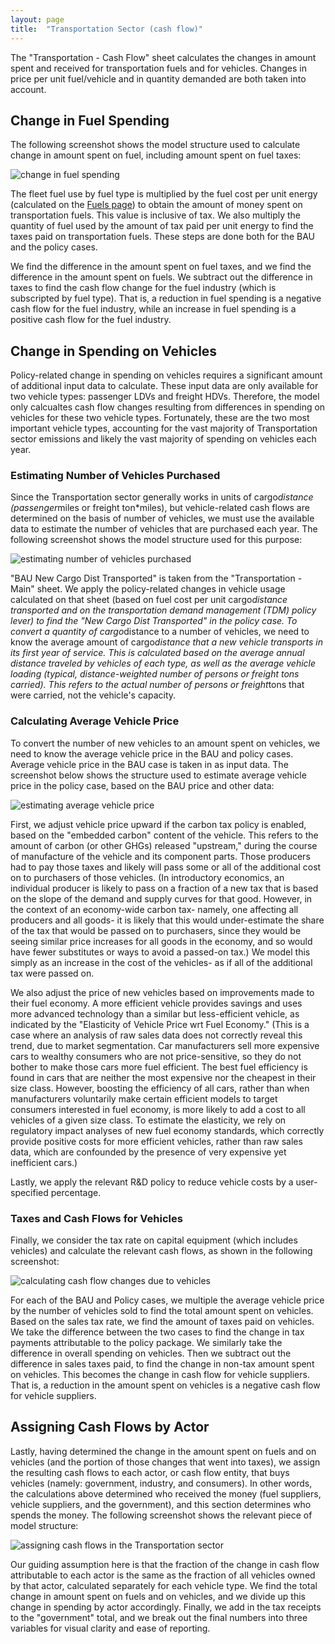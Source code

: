 ```yaml
---
layout: page
title:  "Transportation Sector (cash flow)"
---
```

The "Transportation - Cash Flow" sheet calculates the changes in amount spent and received for transportation fuels and for vehicles.  Changes in price per unit fuel/vehicle and in quantity demanded are both taken into account.

## Change in Fuel Spending

The following screenshot shows the model structure used to calculate change in amount spent on fuel, including amount spent on fuel taxes:

![change in fuel spending](transportation-sector-cash-Fuels.png)

The fleet fuel use by fuel type is multiplied by the fuel cost per unit energy (calculated on the [Fuels page](fuels.html)) to obtain the amount of money spent on transportation fuels.  This value is inclusive of tax.  We also multiply the quantity of fuel used by the amount of tax paid per unit energy to find the taxes paid on transportation fuels.  These steps are done both for the BAU and the policy cases.

We find the difference in the amount spent on fuel taxes, and we find the difference in the amount spent on fuels.  We subtract out the difference in taxes to find the cash flow change for the fuel industry (which is subscripted by fuel type).  That is, a reduction in fuel spending is a negative cash flow for the fuel industry, while an increase in fuel spending is a positive cash flow for the fuel industry.

## Change in Spending on Vehicles

Policy-related change in spending on vehicles requires a significant amount of additional input data to calculate.  These input data are only available for two vehicle types: passenger LDVs and freight HDVs.  Therefore, the model only calcualtes cash flow changes resulting from differences in spending on vehicles for these two vehicle types.  Fortunately, these are the two most important vehicle types, accounting for the vast majority of Transportation sector emissions and likely the vast majority of spending on vehicles each year.

### Estimating Number of Vehicles Purchased

Since the Transportation sector generally works in units of cargo*distance (passenger*miles or freight ton*miles), but vehicle-related cash flows are determined on the basis of number of vehicles, we must use the available data to estimate the number of vehicles that are purchased each year.  The following screenshot shows the model structure used for this purpose:

![estimating number of vehicles purchased](transportation-sector-cash-NewVehicles.png)

"BAU New Cargo Dist Transported" is taken from the "Transportation - Main" sheet.  We apply the policy-related changes in vehicle usage calculated on that sheet (based on fuel cost per unit cargo*distance transported and on the transportation demand management (TDM) policy lever) to find the "New Cargo Dist Transported" in the policy case.  To convert a quantity of cargo*distance to a number of vehicles, we need to know the average amount of cargo*distance that a new vehicle transports in its first year of service.  This is calculated based on the average annual distance traveled by vehicles of each type, as well as the average vehicle loading (typical, distance-weighted number of persons or freight tons carried).  This refers to the actual number of persons or freight*tons that were carried, not the vehicle's capacity.

### Calculating Average Vehicle Price

To convert the number of new vehicles to an amount spent on vehicles, we need to know the average vehicle price in the BAU and policy cases.  Average vehicle price in the BAU case is taken in as input data.  The screenshot below shows the structure used to estimate average vehicle price in the policy case, based on the BAU price and other data:

![estimating average vehicle price](transportation-sector-cash-VehPrice.png)

First, we adjust vehicle price upward if the carbon tax policy is enabled, based on the "embedded carbon" content of the vehicle.  This refers to the amount of carbon (or other GHGs) released "upstream," during the course of manufacture of the vehicle and its component parts.  Those producers had to pay those taxes and likely will pass some or all of the additional cost on to purchasers of those vehicles.  (In introductory economics, an individual producer is likely to pass on a fraction of a new tax that is based on the slope of the demand and supply curves for that good.  However, in the context of an economy-wide carbon tax- namely, one affecting all producers and all goods- it is likely that this would under-estimate the share of the tax that would be passed on to purchasers, since they would be seeing similar price increases for all goods in the economy, and so would have fewer substitutes or ways to avoid a passed-on tax.)  We model this simply as an increase in the cost of the vehicles- as if all of the additional tax were passed on.

We also adjust the price of new vehicles based on improvements made to their fuel economy.  A more efficient vehicle provides savings and uses more advanced technology than a similar but less-efficient vehicle, as indicated by the "Elasticity of Vehicle Price wrt Fuel Economy."  (This is a case where an analysis of raw sales data does not correctly reveal this trend, due to market segmentation.  Car manufacturers sell more expensive cars to wealthy consumers who are not price-sensitive, so they do not bother to make those cars more fuel efficient.  The best fuel efficiency is found in cars that are neither the most expensive nor the cheapest in their size class.  However, boosting the efficiency of all cars, rather than when manufacturers voluntarily make certain efficient models to target consumers interested in fuel economy, is more likely to add a cost to all vehicles of a given size class.  To estimate the elasticity, we rely on regulatory impact analyses of new fuel economy standards, which correctly provide positive costs for more efficient vehicles, rather than raw sales data, which are confounded by the presence of very expensive yet inefficient cars.)

Lastly, we apply the relevant R&D policy to reduce vehicle costs by a user-specified percentage.

### Taxes and Cash Flows for Vehicles

Finally, we consider the tax rate on capital equipment (which includes vehicles) and calculate the relevant cash flows, as shown in the following screenshot:

![calculating cash flow changes due to vehicles](transportation-sector-cash-VehiclesCash.png)

For each of the BAU and Policy cases, we multiple the average vehicle price by the number of vehicles sold to find the total amount spent on vehicles.  Based on the sales tax rate, we find the amount of taxes paid on vehicles.  We take the difference between the two cases to find the change in tax payments attributable to the policy package.  We similarly take the difference in overall spending on vehicles.  Then we subtract out the difference in sales taxes paid, to find the change in non-tax amount spent on vehicles.  This becomes the change in cash flow for vehicle suppliers.  That is, a reduction in the amount spent on vehicles is a negative cash flow for vehicle suppliers.

## Assigning Cash Flows by Actor

Lastly, having determined the change in the amount spent on fuels and on vehicles (and the portion of those changes that went into taxes), we assign the resulting cash flows to each actor, or cash flow entity, that buys vehicles (namely: government, industry, and consumers).  In other words, the calculations above determined who received the money (fuel suppliers, vehicle suppliers, and the government), and this section determines who spends the money.  The following screenshot shows the relevant piece of model structure:

![assigning cash flows in the Transportation sector](transportation-sector-cash-AssigningFlows.png)

Our guiding assumption here is that the fraction of the change in cash flow attributable to each actor is the same as the fraction of all vehicles owned by that actor, calculated separately for each vehicle type.  We find the total change in amount spent on fuels and on vehicles, and we divide up this change in spending by actor accordingly.  Finally, we add in the tax receipts to the "government" total, and we break out the final numbers into three variables for visual clarity and ease of reporting.
